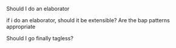 Should I do an elaborator

if i do an elaborator, should it be extensible?
Are the bap patterns appropriate

Should I go finally tagless?